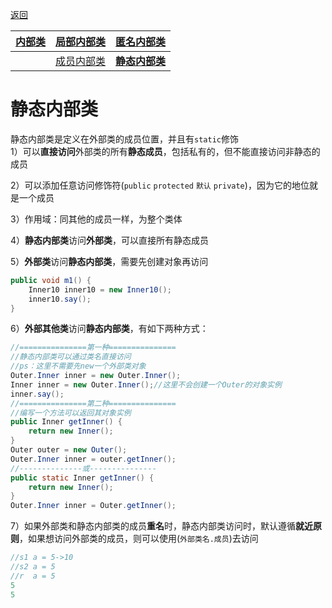 [返回](面向对象编程.md)

|[内部类](内部类.md)|[局部内部类](局部内部类.md)|[匿名内部类](匿名内部类.md)|
|:-:|:-:|:-:|
||[成员内部类](成员内部类.md)|[**静态内部类**](静态内部类.md)|

# 静态内部类

静态内部类是定义在外部类的成员位置，并且有`static`修饰  
1）可以**直接访问**外部类的所有**静态成员**，包括私有的，但不能直接访问非静态的成员  

2）可以添加任意访问修饰符(`public` `protected` `默认` `private`)，因为它的地位就是一个成员  

3）作用域：同其他的成员一样，为整个类体  

4）**静态内部类**访问**外部类**，可以直接所有静态成员  

5）**外部类**访问**静态内部类**，需要先创建对象再访问  
```java
public void m1() {
    Inner10 inner10 = new Inner10();
    inner10.say();
}
```
6）**外部其他类**访问**静态内部类**，有如下两种方式：  
```java
//===============第一种===============
//静态内部类可以通过类名直接访问
//ps：这里不需要先new一个外部类对象
Outer.Inner inner = new Outer.Inner();
Inner inner = new Outer.Inner();//这里不会创建一个Outer的对象实例
inner.say();
//===============第二种===============
//编写一个方法可以返回其对象实例
public Inner getInner() {
    return new Inner();
}
Outer outer = new Outer();
Outer.Inner inner = outer.getInner();
//--------------或---------------
public static Inner getInner() {
    return new Inner();
}
Outer.Inner inner = Outer.getInner();
```

7）如果外部类和静态内部类的成员**重名**时，静态内部类访问时，默认遵循**就近原则**，如果想访问外部类的成员，则可以使用(`外部类名.成员`)去访问

```java
//s1 a = 5->10
//s2 a = 5
//r  a = 5
5
5
```